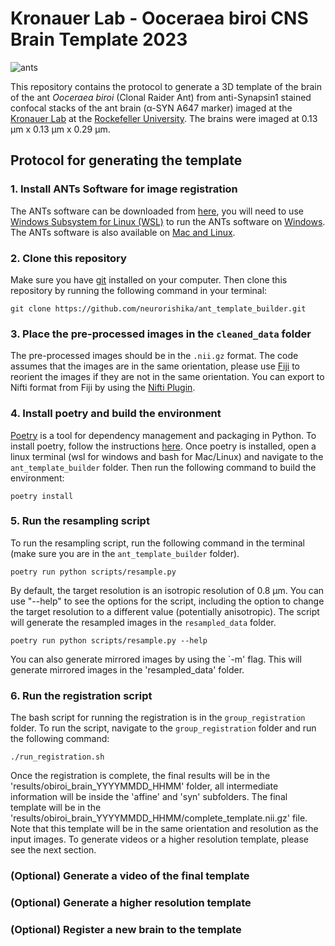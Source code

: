 # Kronauer Lab - Ooceraea biroi CNS Brain Template 2023

![ants](https://www.rockefeller.edu/research/uploads/www.rockefeller.edu/sites/8/2017/12/clonal_ants7-2400x800.png)

This repository contains the protocol to generate a 3D template of the brain of the ant *Ooceraea biroi* (Clonal Raider Ant) from anti-Synapsin1 stained confocal stacks of the ant brain (α-SYN A647 marker) imaged at the [Kronauer Lab](https://www.rockefeller.edu/research/2280-kronauer-laboratory/) at the [Rockefeller University](https://www.rockefeller.edu/). The brains were imaged at 0.13 μm x 0.13 μm x 0.29 μm.

## Protocol for generating the template

### 1. Install ANTs Software for image registration

The ANTs software can be downloaded from [here](https://github.com/ANTsX/ANTs), you will need to use [Windows Subsystem for Linux (WSL)](https://learn.microsoft.com/en-us/windows/wsl/install) to run the ANTs software on [Windows](https://github.com/ANTsX/ANTs/wiki/Compiling-ANTs-on-Windows-10). The ANTs software is also available on [Mac and Linux](https://github.com/ANTsX/ANTs/wiki/Compiling-ANTs-on-Linux-and-Mac-OS).

### 2. Clone this repository

Make sure you have [git](https://git-scm.com/) installed on your computer. Then clone this repository by running the following command in your terminal:

```
git clone https://github.com/neurorishika/ant_template_builder.git 
```

### 3. Place the pre-processed images in the `cleaned_data` folder

The pre-processed images should be in the `.nii.gz` format. The code assumes that the images are in the same orientation, please use [Fiji](https://imagej.net/Fiji/Downloads) to reorient the images if they are not in the same orientation. You can export to Nifti format from Fiji by using the [Nifti Plugin](https://imagej.nih.gov/ij/plugins/nifti.html). 

### 4. Install poetry and build the environment

[Poetry](https://python-poetry.org/) is a tool for dependency management and packaging in Python. To install poetry, follow the instructions [here](https://python-poetry.org/docs/#installation). Once poetry is installed, open a linux terminal (wsl for windows and bash for Mac/Linux) and navigate to the `ant_template_builder` folder. Then run the following command to build the environment:

```
poetry install
```

### 5. Run the resampling script

To run the resampling script, run the following command in the terminal (make sure you are in the `ant_template_builder` folder).

```
poetry run python scripts/resample.py
```

By default, the target resolution is an isotropic resolution of 0.8 μm. You can use "--help" to see the options for the script, including the option to change the target resolution to a different value (potentially anisotropic). The script will generate the resampled images in the `resampled_data` folder.

```
poetry run python scripts/resample.py --help
```

You can also generate mirrored images by using the `-m' flag. This will generate mirrored images in the 'resampled_data' folder.

### 6. Run the registration script

The bash script for running the registration is in the `group_registration` folder. To run the script, navigate to the `group_registration` folder and run the following command:

```
./run_registration.sh
```

Once the registration is complete, the final results will be in the 'results/obiroi_brain_YYYYMMDD_HHMM' folder, all intermediate information will be inside the 'affine' and  'syn' subfolders. The final template will be in the 'results/obiroi_brain_YYYYMMDD_HHMM/complete_template.nii.gz' file. Note that this template will be in the same orientation and resolution as the input images. To generate videos or a higher resolution template, please see the next section.

### (Optional) Generate a video of the final template

### (Optional) Generate a higher resolution template

### (Optional) Register a new brain to the template